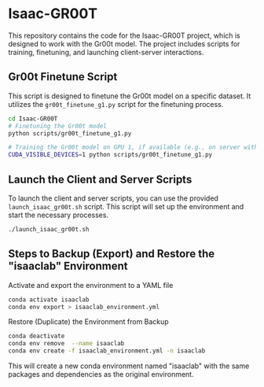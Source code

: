 
# Isaac-GR00T
This repository contains the code for the Isaac-GR00T project, which is designed to work with the Gr00t model. The project includes scripts for training, finetuning, and launching client-server interactions.

## Gr00t Finetune Script

This script is designed to finetune the Gr00t model on a specific dataset. It utilizes the `gr00t_finetune_g1.py` script for the finetuning process.

```bash
cd Isaac-GR00T
# Finetuning the Gr00t model
python scripts/gr00t_finetune_g1.py

# Training the Gr00t model on GPU 1, if available (e.g., on server with 2 x H100)
CUDA_VISIBLE_DEVICES=1 python scripts/gr00t_finetune_g1.py
```

## Launch the Client and Server Scripts

To launch the client and server scripts, you can use the provided `launch_isaac_gr00t.sh` script. This script will set up the environment and start the necessary processes.

```bash
./launch_isaac_gr00t.sh
```

## Steps to Backup (Export)  and Restore the "isaaclab" Environment

Activate and export the environment to a YAML file

```bash
conda activate isaaclab
conda env export > isaaclab_environment.yml
```

Restore (Duplicate) the Environment from Backup

```bash
conda deactivate
conda env remove  --name isaaclab
conda env create -f isaaclab_environment.yml -n isaaclab
```

This will create a new conda environment named "isaaclab" with the same packages and dependencies as the original environment.
